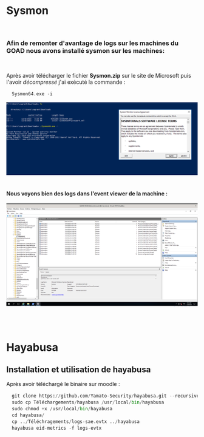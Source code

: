 # Sysmon
<br>

### Afin de remonter d'avantage de logs sur les machines du GOAD nous avons installé sysmon sur les machines:

<br>

Après avoir télécharger le fichier **Sysmon.zip** sur le site de Microsoft puis l'avoir *décompressé* j'ai exécuté la commande :
```python
  Sysmon64.exe -i
```

![Alt text](img/cmd-sysmon.png)
<br>
<br>
#### Nous voyons bien des logs dans l'event viewer de la machine :

![Alt text](img/logs-sysmon.png)

<br><br>

# Hayabusa

## Installation et utilisation de hayabusa

Après avoir téléchargé le binaire sur moodle : 

```python
  git clone https://github.com/Yamato-Security/hayabusa.git --recursive
  sudo cp Téléchargements/hayabusa /usr/local/bin/hayabusa
  sudo chmod +x /usr/local/bin/hayabusa
  cd hayabusa/
  cp ../Téléchragements/logs-sae.evtx ../hayabusa
  hayabusa eid-metrics -f logs-evtx
```

